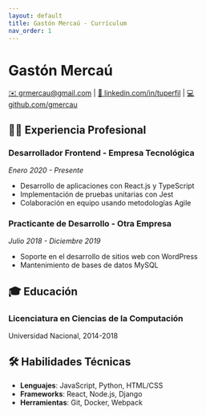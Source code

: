 ```yaml
---
layout: default
title: Gastón Mercaú - Currículum
nav_order: 1
---
```


# Gastón Mercaú

[✉️ grmercau@gmail.com](mailto:grmercau@gmail.com) | [🔗 linkedin.com/in/tuperfil](https://linkedin.com/in/tuperfil) | [💻 github.com/gmercau](https://github.com/gmercau)

## 👨‍💻 Experiencia Profesional

### **Desarrollador Frontend** - Empresa Tecnológica
*Enero 2020 - Presente*  
- Desarrollo de aplicaciones con React.js y TypeScript
- Implementación de pruebas unitarias con Jest
- Colaboración en equipo usando metodologías Agile

### **Practicante de Desarrollo** - Otra Empresa
*Julio 2018 - Diciembre 2019*  
- Soporte en el desarrollo de sitios web con WordPress
- Mantenimiento de bases de datos MySQL

## 🎓 Educación

### **Licenciatura en Ciencias de la Computación**
Universidad Nacional, 2014-2018

## 🛠 Habilidades Técnicas
- **Lenguajes**: JavaScript, Python, HTML/CSS
- **Frameworks**: React, Node.js, Django
- **Herramientas**: Git, Docker, Webpack
